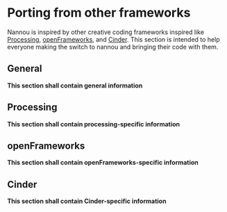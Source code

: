 # Porting from other frameworks

Nannou is inspired by other creative coding frameworks inspired like [Processing](https://processing.org),
[openFrameworks](https://openframeworks.cc), and [Cinder](https://libcinder.org/).
This section is intended to help everyone making the switch to nannou and bringing their code with them.

## General
**This section shall contain general information**

## Processing
**This section shall contain processing-specific information**

## openFrameworks
**This section shall contain openFrameworks-specific information**

## Cinder
**This section shall contain Cinder-specific information**

